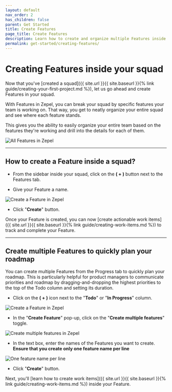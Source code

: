 ```yaml
---
layout: default
nav_order: 2
has_children: false
parent: Get Started
title: Create Features
page_title: Create Features
description: Learn how to create and organize multiple Features inside your squad.
permalink: get-started/creating-features/
---
```


# Creating Features inside your squad

Now that you've [created a squad]({{ site.url }}{{ site.baseurl }}{% link guide/creating-your-first-project.md %}), let us go ahead and create Features in your squad.

With Features in Zepel, you can break your squad by specific features your team is working on. That way, you get to neatly organize your entire squad and see where each feature stands.

This gives you the ability to easily organize your entire team based on the features they're working and drill into the details for each of them.

![All Features in Zepel](/guide/assets/uploads/zepel-features.png "Zepel Features")

---

## How to create a Feature inside a squad?

- From the sidebar inside your squad, click on the __( + )__ button next to the Features tab.

- Give your Feature a name. 

![Create a Feature in Zepel](/guide/assets/uploads/create-features.png "Create Feature in Zepel")

- Click "__Create__" button.

Once your Feature is created, you can now [create actionable work items]({{ site.url }}{{ site.baseurl }}{% link guide/creating-work-items.md %}) to track and complete your Feature.

---

## Create multiple Features to quickly plan your roadmap

You can create multiple Features from the Progress tab to quickly plan your roadmap. This is particularly helpful for product managers to communicate priorities and roadmap by dragging-and-dropping the highest priorities to the top of the Todo column and setting its duration.

- Click on the __( + )__ icon next to the "**Todo**" or "**In Progress**" column.

![Create a Feature in Zepel](/guide/assets/uploads/zepel-create-multiple-features-plus-button.png "Create Feature in Zepel")

- In the "__Create Feature__" pop-up, click on the "__Create multiple features__" toggle.

![Create multiple features in Zepel](/guide/assets/uploads/zepel-create-multiple-features-toggle.png "Click the toggle to create multiple features")

- In the text box, enter the names of the Features you want to create. __Ensure that you create only one feature name per line__

![One feature name per line](/guide/assets/uploads/zepel-create-multiple-features-one-per-line.png "One feature name per line")

- Click "__Create__" button.

Next, you'll [learn how to create work items]({{ site.url }}{{ site.baseurl }}{% link guide/creating-work-items.md %}) inside your Feature.